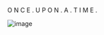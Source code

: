 O N C E . U P O N .   A .   T I M E .

![image](https://github.com/user-attachments/assets/06974296-31ca-486f-9f88-a19603f2057c)


<!---
SantiagoPalacios18/SantiagoPalacios18 is a ✨ special ✨ repository because its `README.md` (this file) appears on your GitHub profile.
You can click the Preview link to take a look at your changes.
--->
